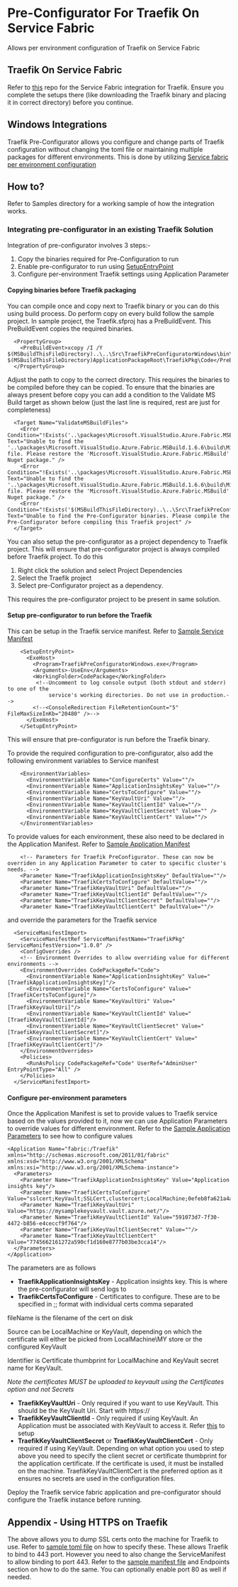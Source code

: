 # Pre-Configurator For Traefik On Service Fabric
Allows per environment configuration of Traefik on Service Fabric

## Traefik On Service Fabric
Refer to [this](https://github.com/jjcollinge/traefik-on-service-fabric) repo for the Service Fabric integration for Traefik. Ensure you complete the setups there (like downloading the Traefik binary and placing it in correct directory) before you continue.

## Windows Integrations
Traefik Pre-Configurator allows you configure and change parts of Traefik configuration without changing the toml file or maintaining  multiple packages for different environments.
This is done by utilizing [Service fabric per environment configuration](https://docs.microsoft.com/en-us/azure/service-fabric/service-fabric-manage-multiple-environment-app-configuration)

## How to?
Refer to Samples directory for a working sample of how the integration works.

### Integrating pre-configurator in an existing Traefik Solution
Integration of pre-configurator involves 3 steps:-
1. Copy the binaries required for Pre-Configuration to run
2. Enable pre-configurator to run using [SetupEntryPoint](https://docs.microsoft.com/en-us/azure/service-fabric/service-fabric-run-script-at-service-startup)
3. Configure per-environment Traefik settings using Application Parameter

#### Copying binaries before Traefik packaging
You can compile once and copy next to Traefik binary or you can do this using build process. Do perform copy on every build follow the sample project.
In sample project, the Traefik.sfproj has a PreBuildEvent. This PreBuildEvent copies the required binaries.
```
  <PropertyGroup>
    <PreBuildEvent>xcopy /I /Y $(MSBuildThisFileDirectory)..\..\Src\TraefikPreConfiguratorWindows\bin\$(Configuration) $(MSBuildThisFileDirectory)ApplicationPackageRoot\TraefikPkg\Code</PreBuildEvent>
  </PropertyGroup>
```
Adjust the path to copy to the correct directory. This requires the binaries to be compiled before they can be copied.
To ensure that the binaries are always present before copy you can add a condition to the Validate MS Build target as shown below (just the last line is required, rest are just for completeness)
```
  <Target Name="ValidateMSBuildFiles">
    <Error Condition="!Exists('..\packages\Microsoft.VisualStudio.Azure.Fabric.MSBuild.1.6.6\build\Microsoft.VisualStudio.Azure.Fabric.Application.props')" Text="Unable to find the '..\packages\Microsoft.VisualStudio.Azure.Fabric.MSBuild.1.6.6\build\Microsoft.VisualStudio.Azure.Fabric.Application.props' file. Please restore the 'Microsoft.VisualStudio.Azure.Fabric.MSBuild' Nuget package." />
    <Error Condition="!Exists('..\packages\Microsoft.VisualStudio.Azure.Fabric.MSBuild.1.6.6\build\Microsoft.VisualStudio.Azure.Fabric.Application.targets')" Text="Unable to find the '..\packages\Microsoft.VisualStudio.Azure.Fabric.MSBuild.1.6.6\build\Microsoft.VisualStudio.Azure.Fabric.Application.targets' file. Please restore the 'Microsoft.VisualStudio.Azure.Fabric.MSBuild' Nuget package." />
    <Error Condition="!Exists('$(MSBuildThisFileDirectory)..\..\Src\TraefikPreConfiguratorWindows\bin\$(Configuration)\TraefikPreConfiguratorWindows.exe')" Text="Unable to find the Pre-Configurator binaries. Please compile the Pre-Configurator before compiling this Traefik project" />
  </Target>
```
You can also setup the pre-configurator as a project dependency to Traefik project. This will ensure that pre-configurator project is always compiled before Traefik project.
To do this
1. Right click the solution and select Project Dependencies
2. Select the Traefik project
3. Select pre-Configurator project as a dependency.

This requires the pre-configurator project to be present in same solution.

#### Setup pre-configurator to run before the Traefik
This can be setup in the Traefik service manifest. Refer to [Sample Service Manifest](/Samples/Traefik/ApplicationPackageRoot/TraefikPkg/ServiceManifest.xml)
```
    <SetupEntryPoint>
      <ExeHost>
        <Program>TraefikPreConfiguratorWindows.exe</Program>
        <Arguments>-UseEnv</Arguments>
        <WorkingFolder>CodePackage</WorkingFolder>
         <!--Uncomment to log console output (both stdout and stderr) to one of the
             service's working directories. Do not use in production.--> 
        <!--<ConsoleRedirection FileRetentionCount="5" FileMaxSizeInKb="20480" />-->
      </ExeHost>
    </SetupEntryPoint>
```
This will ensure that pre-configurator is run before the Traefik binary.

To provide the required configuration to pre-configurator, also add the following environment variables to Service manifest
```
    <EnvironmentVariables>
      <EnvironmentVariable Name="ConfigureCerts" Value=""/>
      <EnvironmentVariable Name="ApplicationInsightsKey" Value=""/>
      <EnvironmentVariable Name="CertsToConfigure" Value=""/>
      <EnvironmentVariable Name="KeyVaultUri" Value=""/>
      <EnvironmentVariable Name="KeyVaultClientId" Value=""/>
      <EnvironmentVariable Name="KeyVaultClientSecret" Value="" />
      <EnvironmentVariable Name="KeyVaultClientCert" Value=""/>
    </EnvironmentVariables>
```

To provide values for each environment, these also need to be declared in the Application Manifest. Refer to [Sample Application Manifest](/Samples/Traefik/ApplicationPackageRoot/ApplicationManifest.xml)

```
    <!-- Parameters for Traefik PreConfigurator. These can now be overriden in any Application Parameter to cater to specific cluster's needs. -->
    <Parameter Name="TraefikApplicationInsightsKey" DefaultValue=""/>
    <Parameter Name="TraefikCertsToConfigure" DefaultValue=""/>
    <Parameter Name="TraefikKeyVaultUri" DefaultValue=""/>
    <Parameter Name="TraefikKeyVaultClientId" DefaultValue=""/>
    <Parameter Name="TraefikKeyVaultClientSecret" DefaultValue=""/>
    <Parameter Name="TraefikKeyVaultClientCert" DefaultValue=""/>
```

and override the parameters for the Traefik service

```
  <ServiceManifestImport>
    <ServiceManifestRef ServiceManifestName="TraefikPkg" ServiceManifestVersion="1.0.0" />
    <ConfigOverrides />
    <!-- Environment Overrides to allow overriding value for different environments -->
    <EnvironmentOverrides CodePackageRef="Code">
      <EnvironmentVariable Name="ApplicationInsightsKey" Value="[TraefikApplicationInsightsKey]"/>
      <EnvironmentVariable Name="CertsToConfigure" Value="[TraefikCertsToConfigure]"/>
      <EnvironmentVariable Name="KeyVaultUri" Value="[TraefikKeyVaultUri]"/>
      <EnvironmentVariable Name="KeyVaultClientId" Value="[TraefikKeyVaultClientId]"/>
      <EnvironmentVariable Name="KeyVaultClientSecret" Value="[TraefikKeyVaultClientSecret]"/>
      <EnvironmentVariable Name="KeyVaultClientCert" Value="[TraefikKeyVaultClientCert]"/>
    </EnvironmentOverrides>
    <Policies>
      <RunAsPolicy CodePackageRef="Code" UserRef="AdminUser" EntryPointType="All" />
    </Policies>
  </ServiceManifestImport>
```
#### Configure per-environment parameters
Once the Application Manifest is set to provide values to Traefik service based on the values provided to it, now we can use Application Parameters to override values for different environment.
Refer to the [Sample Application Parameters](/Samples/Traefik/ApplicationParameters/Cloud.xml) to see how to configure values
```
<Application Name="fabric:/Traefik" xmlns="http://schemas.microsoft.com/2011/01/fabric" xmlns:xsd="http://www.w3.org/2001/XMLSchema" xmlns:xsi="http://www.w3.org/2001/XMLSchema-instance">
  <Parameters>
    <Parameter Name="TraefikApplicationInsightsKey" Value="Application insights key"/>
    <Parameter Name="TraefikCertsToConfigure" Value="sslcert;KeyVault;SSLCert,clustercert;LocalMachine;0efeb8fa621a4a0be2378f2b60eb2142ce846663"/>
    <Parameter Name="TraefikKeyVaultUri" Value="https://mysamplekeyvault.vault.azure.net/"/>
    <Parameter Name="TraefikKeyVaultClientId" Value="591073d7-7f30-4472-b856-e4ceccf9f764"/>
    <Parameter Name="TraefikKeyVaultClientSecret" Value=""/>
    <Parameter Name="TraefikKeyVaultClientCert" Value="7745662161272a590cf1d160e8777b03be3cca14"/>
  </Parameters>
</Application>
```
The parameters are as follows
- **TraefikApplicationInsightsKey** - Application insights key. This is where the pre-configurator will send logs to
- **TraefikCertsToConfigure** - Certificates to configure. These are to be specified in <fileName>;<Source>;<identifier> format with individual certs comma separated

fileName is the filename of the cert on disk

Source can be LocalMachine or KeyVault, depending on which the certificate will either be picked from LocalMachine\MY store or the configured KeyVault

Identifier is Certificate thumbprint for LocalMachine and KeyVault secret name for KeyVault.

*Note the certificates MUST be uploaded to keyvault using the Certificates option and not Secrets*
- **TraefikKeyVaultUri** - Only required if you want to use KeyVault. This should be the KeyVault Uri. Start with https://
- **TraefikKeyVaultClientId** - Only required if using KeyVault. An Application must be associated with KeyVault to access it. Refer [this](https://docs.microsoft.com/en-us/azure/key-vault/key-vault-use-from-web-application#authenticate-with-a-certificate-instead-of-a-client-secret) to setup
- **TraefikKeyVaultClientSecret** or **TraefikKeyVaultClientCert** - Only required if using KeyVault. Depending on what option you used to step above you need to specify the client secret or certificate thumbprint for the application certificate. If the certificate is used, it must be installed on the machine. TraefikKeyVaultClientCert is the preferred option as it ensures no secrets are used in the configuration files.

Deploy the Traefik service fabric application and pre-configurator should configure the Traefik instance before running.

## Appendix - Using HTTPS on Traefik
The above allows you to dump SSL certs onto the machine for Traefik to use. Refer to [sample toml file](/Samples/Traefik/ApplicationPackageRoot/TraefikPkg/Code/traefik.toml) on how to specify these. These allows Traefik to bind to 443 port.
However you need to also change the ServiceManifest to allow binding to port 443. Refer to the [sample manifest file](/Samples/Traefik/ApplicationPackageRoot/TraefikPkg/ServiceManifest.xml) and Endpoints section on how to do the same. You can optionally enable port 80 as well if needed.

